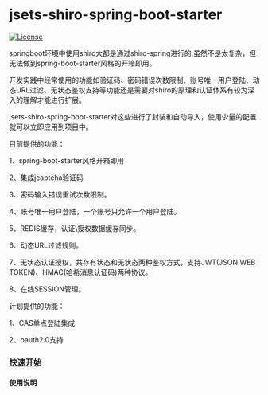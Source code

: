 # jsets-shiro-spring-boot-starter

[![License](https://img.shields.io/badge/license-Apache%202-4EB1BA.svg)](https://www.apache.org/licenses/LICENSE-2.0.html)

springboot环境中使用shiro大都是通过shiro-spring进行的,虽然不是太复杂，但无法做到spring-boot-starter风格的开箱即用。

开发实践中经常使用的功能如验证码、密码错误次数限制、账号唯一用户登陆、动态URL过滤、无状态鉴权支持等功能还是需要对shiro的原理和认证体系有较为深入的理解才能进行扩展。

jsets-shiro-spring-boot-starter对这些进行了封装和自动导入，使用少量的配置就可以立即应用到项目中。

目前提供的功能：

1、spring-boot-starter风格开箱即用

2、集成jcaptcha验证码

3、密码输入错误重试次数限制。

4、账号唯一用户登陆，一个账号只允许一个用户登陆。

5、REDIS缓存，认证\授权数据缓存同步。

6、动态URL过滤规则。

7、无状态认证授权，共存有状态和无状态两种鉴权方式，支持JWT(JSON WEB TOKEN)、HMAC(哈希消息认证码)两种协议。

8、在线SESSION管理。

计划提供的功能：

1、CAS单点登陆集成

2、oauth2.0支持

### [快速开始](https://github.com/wj596/jsets-shiro-spring-boot-starter/wiki/%E5%BF%AB%E9%80%9F%E5%BC%80%E5%A7%8B?_blank)

#### 使用说明
